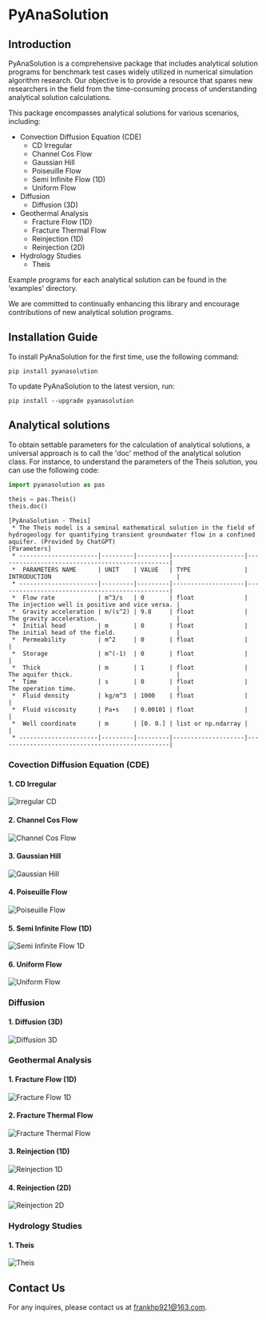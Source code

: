 # PyAnaSolution

## Introduction
PyAnaSolution is a comprehensive package that includes analytical solution programs for benchmark test cases widely 
utilized in numerical simulation algorithm research.
Our objective is to provide a resource that spares new researchers in the field from the time-consuming process of 
understanding analytical solution calculations.

This package encompasses analytical solutions for various scenarios, including:

* Convection Diffusion Equation (CDE)
  * CD Irregular
  * Channel Cos Flow
  * Gaussian Hill
  * Poiseuille Flow
  * Semi Infinite Flow (1D)
  * Uniform Flow
* Diffusion
  * Diffusion (3D)
* Geothermal Analysis
  * Fracture Flow (1D)
  * Fracture Thermal Flow
  * Reinjection (1D)
  * Reinjection (2D)
* Hydrology Studies
  * Theis

Example programs for each analytical solution can be found in the 'examples' directory.

We are committed to continually enhancing this library and encourage contributions of new analytical solution programs.


## Installation Guide
To install PyAnaSolution for the first time, use the following command:
```
pip install pyanasolution
```
To update PyAnaSolution to the latest version, run:
```
pip install --upgrade pyanasolution
```

## Analytical solutions

To obtain settable parameters for the calculation of analytical solutions, a universal approach is to call the 'doc'
method of the analytical solution class. For instance, to understand the parameters of the Theis solution, you can use
the following code:

```python
import pyanasolution as pas

theis = pas.Theis()
theis.doc()
```

```
[PyAnaSolution - Theis]
 * The Theis model is a seminal mathematical solution in the field of hydrogeology for quantifying transient groundwater flow in a confined aquifer. (Provided by ChatGPT)
[Parameters]
 * ----------------------|---------|---------|--------------------|------------------------------------------------|
 *  PARAMETERS NAME      | UNIT    | VALUE   | TYPE               | INTRODUCTION                                   |
 * ----------------------|---------|---------|--------------------|------------------------------------------------|
 *  Flow rate            | m^3/s   | 0       | float              | The injection well is positive and vice versa. |
 *  Gravity acceleration | m/(s^2) | 9.8     | float              | The gravity acceleration.                      |
 *  Initial head         | m       | 0       | float              | The initial head of the field.                 |
 *  Permeability         | m^2     | 0       | float              |                                                |
 *  Storage              | m^(-1)  | 0       | float              |                                                |
 *  Thick                | m       | 1       | float              | The aquifer thick.                             |
 *  Time                 | s       | 0       | float              | The operation time.                            |
 *  Fluid density        | kg/m^3  | 1000    | float              |                                                |
 *  Fluid viscosity      | Pa∙s    | 0.00101 | float              |                                                |
 *  Well coordinate      | m       | [0. 0.] | list or np.ndarray |                                                |
 * ----------------------|---------|---------|--------------------|------------------------------------------------|
```

### Covection Diffusion Equation (CDE)

#### 1. CD Irregular

![Irregular CD](resources/images/cd_irregular.gif)

#### 2. Channel Cos Flow

![Channel Cos Flow](resources/images/channel_cos_flow.jpg)

#### 3. Gaussian Hill

![Gaussian Hill](resources/images/gaussian_hill_contour.jpg)

#### 4. Poiseuille Flow

![Poiseuille Flow](resources/images/poiseuille_flow_contour.jpeg)

#### 5. Semi Infinite Flow (1D)

![Semi Infinite Flow 1D](resources/images/semi_infinite_flow_1d.gif)

#### 6. Uniform Flow

![Uniform Flow](resources/images/uniform_flow_contour.jpeg)

### Diffusion

#### 1. Diffusion (3D)

![Diffusion 3D](resources/images/diffusion_3d.gif)

### Geothermal Analysis

#### 1. Fracture Flow (1D) 

![Fracture Flow 1D](resources/images/fracture_flow_1d.gif)

#### 2. Fracture Thermal Flow

![Fracture Thermal Flow](resources/images/fracture_thermal_flow_contour.jpeg)

#### 3. Reinjection (1D)

![Reinjection 1D](resources/images/reinjection_1d.gif)

#### 4. Reinjection (2D)

![Reinjection 2D](resources/images/reinjection_2d_contour.jpg)

### Hydrology Studies
#### 1. Theis

![Theis](resources/images/theis_contour.jpg)

## Contact Us
For any inquires, please contact us at frankhp921@163.com.